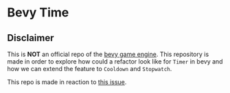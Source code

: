 # Bevy Time

## Disclaimer

This is **NOT** an official repo of the [bevy game engine](https://github.com/bevyengine/bevy).
This repository is made in order to explore how could a refactor look like for `Timer` in bevy and how we can extend the feature to `Cooldown` and `Stopwatch`.

This repo is made in reaction to [this issue](https://github.com/bevyengine/bevy/issues/1127).
